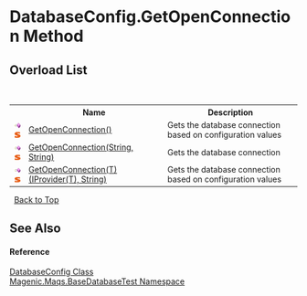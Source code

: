 # DatabaseConfig.GetOpenConnection Method 
 


## Overload List
&nbsp;<table><tr><th></th><th>Name</th><th>Description</th></tr><tr><td>![Public method](media/pubmethod.gif "Public method")![Static member](media/static.gif "Static member")</td><td><a href="MAQS_5/DataBase_AUTOGENERATED/DatabaseConfig-GetOpenConnection_Method()">GetOpenConnection()</a></td><td>
Gets the database connection based on configuration values</td></tr><tr><td>![Public method](media/pubmethod.gif "Public method")![Static member](media/static.gif "Static member")</td><td><a href="MAQS_5/DataBase_AUTOGENERATED/DatabaseConfig-GetOpenConnection_Method_(String,_String)">GetOpenConnection(String, String)</a></td><td>
Gets the database connection</td></tr><tr><td>![Public method](media/pubmethod.gif "Public method")![Static member](media/static.gif "Static member")</td><td><a href="MAQS_5/DataBase_AUTOGENERATED/DatabaseConfig-GetOpenConnection('T')_Method_(IProvider('T'),_String)">GetOpenConnection(T)(IProvider(T), String)</a></td><td>
Gets the database connection based on configuration values</td></tr></table>&nbsp;
<a href="#databaseconfig.getopenconnection-method">Back to Top</a>

## See Also


#### Reference
<a href="MAQS_5/DataBase_AUTOGENERATED/DatabaseConfig_Class">DatabaseConfig Class</a><br /><a href="MAQS_5/DataBase_AUTOGENERATED/Magenic-Maqs-BaseDatabaseTest_Namespace">Magenic.Maqs.BaseDatabaseTest Namespace</a><br />